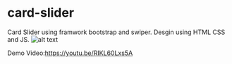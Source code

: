 # card-slider
Card Slider using framwork bootstrap and swiper.
Desgin using HTML CSS and JS.
![alt text](https://user-images.githubusercontent.com/88928902/185574461-d5a19c8e-f6fa-49e0-b5ea-4d726133e20e.jpg)

Demo Video:https://youtu.be/RIKL60Lxs5A
